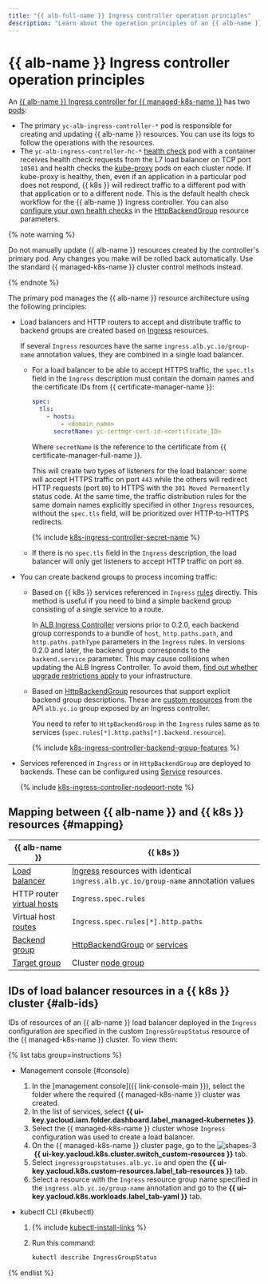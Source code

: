 ```yaml
---
title: "{{ alb-full-name }} Ingress controller operation principles"
description: "Learn about the operation principles of an {{ alb-name }} Ingress controller and relationships between {{ alb-name }} and {{ k8s }} resources."
---
```


# {{ alb-name }} Ingress controller operation principles


An [{{ alb-name }} Ingress controller for {{ managed-k8s-name }}](index.md) has two [pods](../../../managed-kubernetes/concepts/index.md#pod):

* The primary `yc-alb-ingress-controller-*` pod is responsible for creating and updating {{ alb-name }} resources. You can use its logs to follow the operations with the resources.
* The `yc-alb-ingress-controller-hc-*` [health check](../../concepts/backend-group.md#health-checks) pod with a container receives health check requests from the L7 load balancer on TCP port `10501` and health checks the [kube-proxy](https://kubernetes.io/docs/reference/command-line-tools-reference/kube-proxy/) pods on each cluster node. If kube-proxy is healthy, then, even if an application in a particular pod does not respond, {{ k8s }} will redirect traffic to a different pod with that application or to a different node. This is the default health check workflow for the {{ alb-name }} Ingress controller. You can also [configure your own health checks](../../../managed-kubernetes/tutorials/custom-health-checks.md) in the [HttpBackendGroup](../../k8s-ref/http-backend-group.md) resource parameters.

{% note warning %}

Do not manually update {{ alb-name }} resources created by the controller's primary pod. Any changes you make will be rolled back automatically. Use the standard {{ managed-k8s-name }} cluster control methods instead.

{% endnote %}

The primary pod manages the {{ alb-name }} resource architecture using the following principles:

* Load balancers and HTTP routers to accept and distribute traffic to backend groups are created based on [Ingress](../../k8s-ref/ingress.md) resources.

   If several `Ingress` resources have the same `ingress.alb.yc.io/group-name` annotation values, they are combined in a single load balancer.

   * For a load balancer to be able to accept HTTPS traffic, the `spec.tls` field in the `Ingress` description must contain the domain names and the certificate IDs from {{ certificate-manager-name }}:

      ```yaml
      spec:
        tls:
          - hosts:
              - <domain_name>
            secretName: yc-certmgr-cert-id-<certificate_ID>
      ```

      Where `secretName` is the reference to the certificate from {{ certificate-manager-full-name }}.

      This will create two types of listeners for the load balancer: some will accept HTTPS traffic on port `443` while the others will redirect HTTP requests (port `80`) to HTTPS with the `301 Moved Permanently` status code. At the same time, the traffic distribution rules for the same domain names explicitly specified in other `Ingress` resources, without the `spec.tls` field, will be prioritized over HTTP-to-HTTPS redirects.

      {% include [k8s-ingress-controller-secret-name](../../../_includes/application-load-balancer/k8s-ingress-controller-secret-name.md) %}

   * If there is no `spec.tls` field in the `Ingress` description, the load balancer will only get listeners to accept HTTP traffic on port `80`.

* You can create backend groups to process incoming traffic:

   * Based on {{ k8s }} services referenced in `Ingress` [rules](../../../application-load-balancer/k8s-ref/ingress.md#rule) directly. This method is useful if you need to bind a simple backend group consisting of a single service to a route.

      In [ALB Ingress Controller](/marketplace/products/yc/alb-ingress-controller) versions prior to 0.2.0, each backend group corresponds to a bundle of `host`, `http.paths.path`, and `http.paths.pathType` parameters in the `Ingress` rules. In versions 0.2.0 and later, the backend group corresponds to the `backend.service` parameter. This may cause collisions when updating the ALB Ingress Controller. To avoid them, [find out whether upgrade restrictions apply](../../operations/k8s-ingress-controller-upgrade.md) to your infrastructure.

   * Based on [HttpBackendGroup](../../k8s-ref/http-backend-group.md) resources that support explicit backend group descriptions. These are [custom resources](https://kubernetes.io/docs/concepts/extend-kubernetes/api-extension/custom-resources/) from the API `alb.yc.io` group exposed by an Ingress controller.

      You need to refer to `HttpBackendGroup` in the `Ingress` rules same as to services (`spec.rules[*].http.paths[*].backend.resource`).

      {% include [k8s-ingress-controller-backend-group-features](../../../_includes/application-load-balancer/k8s-ingress-controller-backend-group-features.md) %}

* Services referenced in `Ingress` or in `HttpBackendGroup` are deployed to backends. These can be configured using [Service](../../k8s-ref/service-for-ingress.md) resources.

   {% include [k8s-ingress-controller-nodeport-note](../../../_includes/application-load-balancer/k8s-ingress-controller-nodeport-note.md) %}

## Mapping between {{ alb-name }} and {{ k8s }} resources {#mapping}

| {{ alb-name }} | {{ k8s }} |
| ----- | ----- |
| [Load balancer](../../concepts/application-load-balancer.md) | [Ingress](../../k8s-ref/ingress.md) resources with identical `ingress.alb.yc.io/group-name` annotation values |
| HTTP router [virtual hosts](../../concepts/http-router.md#virtual-host) | `Ingress.spec.rules` |
| Virtual host [routes](../../concepts/http-router.md#routes) | `Ingress.spec.rules[*].http.paths` |
| [Backend group](../../concepts/backend-group.md) | [HttpBackendGroup](../../k8s-ref/http-backend-group.md) or [services](../../k8s-ref/service-for-ingress.md) |
| [Target group](../../concepts/target-group.md) | Cluster [node group](../../../managed-kubernetes/concepts/index.md#node-group) |

## IDs of load balancer resources in a {{ k8s }} cluster {#alb-ids}

IDs of resources of an {{ alb-name }} load balancer deployed in the `Ingress` configuration are specified in the custom `IngressGroupStatus` resource of the {{ managed-k8s-name }} cluster. To view them:

{% list tabs group=instructions %}

- Management console {#console}

   1. In the [management console]({{ link-console-main }}), select the folder where the required {{ managed-k8s-name }} cluster was created.
   1. In the list of services, select **{{ ui-key.yacloud.iam.folder.dashboard.label_managed-kubernetes }}**.
   1. Select the {{ managed-k8s-name }} cluster whose `Ingress` configuration was used to create a load balancer.
   1. On the {{ managed-k8s-name }} cluster page, go to the ![shapes-3](../../../_assets/console-icons/shapes-3.svg) **{{ ui-key.yacloud.k8s.cluster.switch_custom-resources }}** tab.
   1. Select `ingressgroupstatuses.alb.yc.io` and open the **{{ ui-key.yacloud.k8s.custom-resources.label_tab-resources }}** tab.
   1. Select a resource with the `Ingress` resource group name specified in the `ingress.alb.yc.io/group-name` annotation and go to the **{{ ui-key.yacloud.k8s.workloads.label_tab-yaml }}** tab.

- kubectl CLI {#kubectl}

   1. {% include [kubectl-install-links](../../../_includes/managed-kubernetes/kubectl-install.md) %}
   1. Run this command:

      ```bash
      kubectl describe IngressGroupStatus
      ```

{% endlist %}